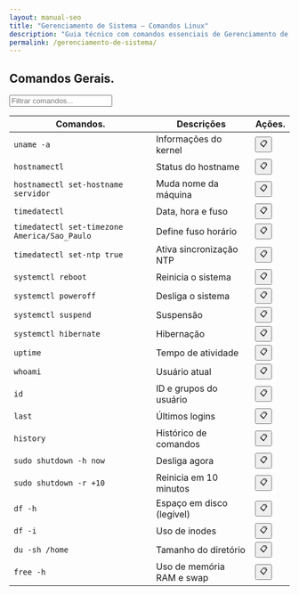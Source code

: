 ```yaml
---
layout: manual-seo
title: "Gerenciamento de Sistema — Comandos Linux"
description: "Guia técnico com comandos essenciais de Gerenciamento de Sistema. Copie, cole e use direto no terminal. Organizado por gerenciamento de sistema."
permalink: /gerenciamento-de-sistema/
---
```


<section>



<h2>Comandos Gerais.</h2>

<input type="text" oninput="filtrarLinhas(this.value)" placeholder="Filtrar comandos...">
<script>
function filtrarLinhas(termo) {
  const linhas = document.querySelectorAll('tbody tr');
  linhas.forEach(linha => {
    linha.style.display = linha.textContent.toLowerCase().includes(termo.toLowerCase()) ? '' : 'none';
  });
}
</script>


<div class="table-container">
<table class="evergreen-table">
  <thead>
    <tr>
      <th>Comandos.</th>
      <th>Descrições</th>
      <th>Ações.</th>
    </tr>
  </thead>
  <tbody>
    <tr>
      <td data-label="Comando"><code>uname -a</code></td>
      <td data-label="Descrição">Informações do kernel</td>
      <td data-label="Ação"><button class="copy-btn" data-command="uname -a">📋</button></td>
    </tr>
    <tr>
      <td data-label="Comando"><code>hostnamectl</code></td>
      <td data-label="Descrição">Status do hostname</td>
      <td data-label="Ação"><button class="copy-btn" data-command="hostnamectl">📋</button></td>
    </tr>
    <tr>
      <td data-label="Comando"><code>hostnamectl set-hostname servidor</code></td>
      <td data-label="Descrição">Muda nome da máquina</td>
      <td data-label="Ação"><button class="copy-btn" data-command="hostnamectl set-hostname servidor">📋</button></td>
    </tr>
    <tr>
      <td data-label="Comando"><code>timedatectl</code></td>
      <td data-label="Descrição">Data, hora e fuso</td>
      <td data-label="Ação"><button class="copy-btn" data-command="timedatectl">📋</button></td>
    </tr>
    <tr>
      <td data-label="Comando"><code>timedatectl set-timezone America/Sao_Paulo</code></td>
      <td data-label="Descrição">Define fuso horário</td>
      <td data-label="Ação"><button class="copy-btn" data-command="timedatectl set-timezone America/Sao_Paulo">📋</button></td>
    </tr>
    <tr>
      <td data-label="Comando"><code>timedatectl set-ntp true</code></td>
      <td data-label="Descrição">Ativa sincronização NTP</td>
      <td data-label="Ação"><button class="copy-btn" data-command="timedatectl set-ntp true">📋</button></td>
    </tr>
    <tr>
      <td data-label="Comando"><code>systemctl reboot</code></td>
      <td data-label="Descrição">Reinicia o sistema</td>
      <td data-label="Ação"><button class="copy-btn" data-command="systemctl reboot">📋</button></td>
    </tr>
    <tr>
      <td data-label="Comando"><code>systemctl poweroff</code></td>
      <td data-label="Descrição">Desliga o sistema</td>
      <td data-label="Ação"><button class="copy-btn" data-command="systemctl poweroff">📋</button></td>
    </tr>
    <tr>
      <td data-label="Comando"><code>systemctl suspend</code></td>
      <td data-label="Descrição">Suspensão</td>
      <td data-label="Ação"><button class="copy-btn" data-command="systemctl suspend">📋</button></td>
    </tr>
    <tr>
      <td data-label="Comando"><code>systemctl hibernate</code></td>
      <td data-label="Descrição">Hibernação</td>
      <td data-label="Ação"><button class="copy-btn" data-command="systemctl hibernate">📋</button></td>
    </tr>
    <tr>
      <td data-label="Comando"><code>uptime</code></td>
      <td data-label="Descrição">Tempo de atividade</td>
      <td data-label="Ação"><button class="copy-btn" data-command="uptime">📋</button></td>
    </tr>
    <tr>
      <td data-label="Comando"><code>whoami</code></td>
      <td data-label="Descrição">Usuário atual</td>
      <td data-label="Ação"><button class="copy-btn" data-command="whoami">📋</button></td>
    </tr>
    <tr>
      <td data-label="Comando"><code>id</code></td>
      <td data-label="Descrição">ID e grupos do usuário</td>
      <td data-label="Ação"><button class="copy-btn" data-command="id">📋</button></td>
    </tr>
    <tr>
      <td data-label="Comando"><code>last</code></td>
      <td data-label="Descrição">Últimos logins</td>
      <td data-label="Ação"><button class="copy-btn" data-command="last">📋</button></td>
    </tr>
    <tr>
      <td data-label="Comando"><code>history</code></td>
      <td data-label="Descrição">Histórico de comandos</td>
      <td data-label="Ação"><button class="copy-btn" data-command="history">📋</button></td>
    </tr>
    <tr>
      <td data-label="Comando"><code>sudo shutdown -h now</code></td>
      <td data-label="Descrição">Desliga agora</td>
      <td data-label="Ação"><button class="copy-btn" data-command="sudo shutdown -h now">📋</button></td>
    </tr>
    <tr>
      <td data-label="Comando"><code>sudo shutdown -r +10</code></td>
      <td data-label="Descrição">Reinicia em 10 minutos</td>
      <td data-label="Ação"><button class="copy-btn" data-command="sudo shutdown -r +10">📋</button></td>
    </tr>
    <tr>
      <td data-label="Comando"><code>df -h</code></td>
      <td data-label="Descrição">Espaço em disco (legível)</td>
      <td data-label="Ação"><button class="copy-btn" data-command="df -h">📋</button></td>
    </tr>
    <tr>
      <td data-label="Comando"><code>df -i</code></td>
      <td data-label="Descrição">Uso de inodes</td>
      <td data-label="Ação"><button class="copy-btn" data-command="df -i">📋</button></td>
    </tr>
    <tr>
      <td data-label="Comando"><code>du -sh /home</code></td>
      <td data-label="Descrição">Tamanho do diretório</td>
      <td data-label="Ação"><button class="copy-btn" data-command="du -sh /home">📋</button></td>
    </tr>
    <tr>
      <td data-label="Comando"><code>free -h</code></td>
      <td data-label="Descrição">Uso de memória RAM e swap</td>
      <td data-label="Ação"><button class="copy-btn" data-command="free -h">📋</button></td>
    </tr>
  </tbody>
</table>
</div>







</section>
